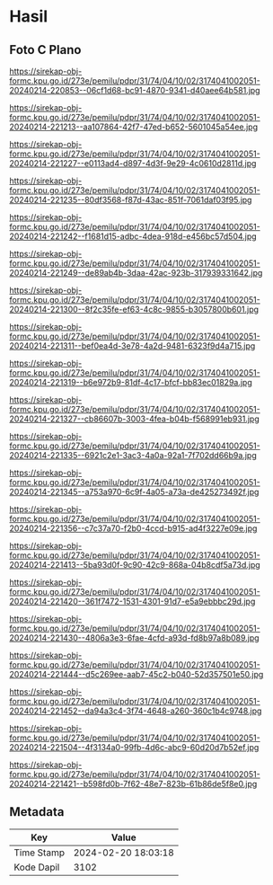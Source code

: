# Hasil

## Foto C Plano

https://sirekap-obj-formc.kpu.go.id/273e/pemilu/pdpr/31/74/04/10/02/3174041002051-20240214-220853--06cf1d68-bc91-4870-9341-d40aee64b581.jpg

https://sirekap-obj-formc.kpu.go.id/273e/pemilu/pdpr/31/74/04/10/02/3174041002051-20240214-221213--aa107864-42f7-47ed-b652-5601045a54ee.jpg

https://sirekap-obj-formc.kpu.go.id/273e/pemilu/pdpr/31/74/04/10/02/3174041002051-20240214-221227--e0113ad4-d897-4d3f-9e29-4c0610d2811d.jpg

https://sirekap-obj-formc.kpu.go.id/273e/pemilu/pdpr/31/74/04/10/02/3174041002051-20240214-221235--80df3568-f87d-43ac-851f-7061daf03f95.jpg

https://sirekap-obj-formc.kpu.go.id/273e/pemilu/pdpr/31/74/04/10/02/3174041002051-20240214-221242--f1681d15-adbc-4dea-918d-e456bc57d504.jpg

https://sirekap-obj-formc.kpu.go.id/273e/pemilu/pdpr/31/74/04/10/02/3174041002051-20240214-221249--de89ab4b-3daa-42ac-923b-317939331642.jpg

https://sirekap-obj-formc.kpu.go.id/273e/pemilu/pdpr/31/74/04/10/02/3174041002051-20240214-221300--8f2c35fe-ef63-4c8c-9855-b3057800b601.jpg

https://sirekap-obj-formc.kpu.go.id/273e/pemilu/pdpr/31/74/04/10/02/3174041002051-20240214-221311--bef0ea4d-3e78-4a2d-9481-6323f9d4a715.jpg

https://sirekap-obj-formc.kpu.go.id/273e/pemilu/pdpr/31/74/04/10/02/3174041002051-20240214-221319--b6e972b9-81df-4c17-bfcf-bb83ec01829a.jpg

https://sirekap-obj-formc.kpu.go.id/273e/pemilu/pdpr/31/74/04/10/02/3174041002051-20240214-221327--cb86607b-3003-4fea-b04b-f568991eb931.jpg

https://sirekap-obj-formc.kpu.go.id/273e/pemilu/pdpr/31/74/04/10/02/3174041002051-20240214-221335--6921c2e1-3ac3-4a0a-92a1-7f702dd66b9a.jpg

https://sirekap-obj-formc.kpu.go.id/273e/pemilu/pdpr/31/74/04/10/02/3174041002051-20240214-221345--a753a970-6c9f-4a05-a73a-de425273492f.jpg

https://sirekap-obj-formc.kpu.go.id/273e/pemilu/pdpr/31/74/04/10/02/3174041002051-20240214-221356--c7c37a70-f2b0-4ccd-b915-ad4f3227e09e.jpg

https://sirekap-obj-formc.kpu.go.id/273e/pemilu/pdpr/31/74/04/10/02/3174041002051-20240214-221413--5ba93d0f-9c90-42c9-868a-04b8cdf5a73d.jpg

https://sirekap-obj-formc.kpu.go.id/273e/pemilu/pdpr/31/74/04/10/02/3174041002051-20240214-221420--361f7472-1531-4301-91d7-e5a9ebbbc29d.jpg

https://sirekap-obj-formc.kpu.go.id/273e/pemilu/pdpr/31/74/04/10/02/3174041002051-20240214-221430--4806a3e3-6fae-4cfd-a93d-fd8b97a8b089.jpg

https://sirekap-obj-formc.kpu.go.id/273e/pemilu/pdpr/31/74/04/10/02/3174041002051-20240214-221444--d5c269ee-aab7-45c2-b040-52d357501e50.jpg

https://sirekap-obj-formc.kpu.go.id/273e/pemilu/pdpr/31/74/04/10/02/3174041002051-20240214-221452--da94a3c4-3f74-4648-a260-360c1b4c9748.jpg

https://sirekap-obj-formc.kpu.go.id/273e/pemilu/pdpr/31/74/04/10/02/3174041002051-20240214-221504--4f3134a0-99fb-4d6c-abc9-60d20d7b52ef.jpg

https://sirekap-obj-formc.kpu.go.id/273e/pemilu/pdpr/31/74/04/10/02/3174041002051-20240214-221421--b598fd0b-7f62-48e7-823b-61b86de5f8e0.jpg


## Metadata

| Key        | Value               |
| ---------- | ------------------- |
| Time Stamp | 2024-02-20 18:03:18 |
| Kode Dapil | 3102                |



